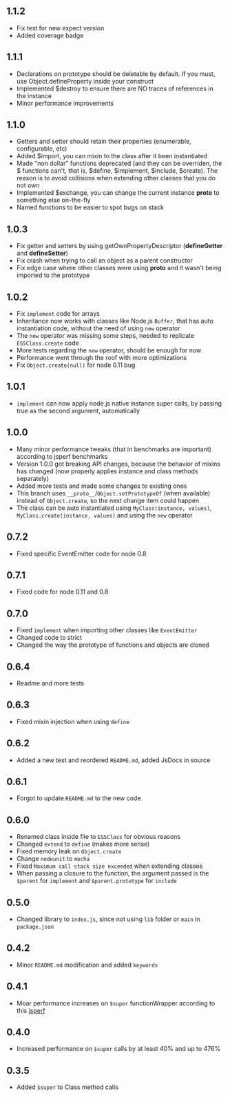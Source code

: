 ## 1.1.2
* Fix test for new expect version
* Added coverage badge

## 1.1.1
* Declarations on prototype should be deletable by default. If you must, use Object.defineProperty inside your construct
* Implemented $destroy to ensure there are NO traces of references in the instance
* Minor performance improvements

## 1.1.0
* Getters and setter should retain their properties (enumerable, configurable, etc)
* Added $import, you can mixin to the class after it been instantiated
* Made "non dollar" functions deprecated (and they can be overriden, the $ functions can't, that is, $define, $implement, $include, $create). The reason is to avoid collisions when extending other classes that you do not own
* Implemented $exchange, you can change the current instance __proto__ to something else on-the-fly
* Named functions to be easier to spot bugs on stack

## 1.0.3
* Fix getter and setters by using getOwnPropertyDescriptor (__defineGetter__ and __defineSetter__)
* Fix crash when trying to call an object as a parent constructor
* Fix edge case where other classes were using __proto__ and it wasn't being imported to the prototype

## 1.0.2

* Fix `implement` code for arrays
* Inheritance now works with classes like Node.js `Buffer`, that has auto instantiation code, without the need of using `new` operator
* The `new` operator was missing some steps, needed to replicate `ES5Class.create` code
* More tests regarding the `new` operator, should be enough for now
* Performance went through the roof with more optimizations
* Fix `Object.create(null)` for node 0.11 bug

## 1.0.1

* `implement` can now apply node.js native instance super calls, by passing true as the second argument, automatically

## 1.0.0

* Many minor performance tweaks (that in benchmarks are important) according to jsperf benchmarks
* Version 1.0.0 got breaking API changes, because the behavior of mixins has changed (now properly applies instance and class methods separately)
* Added more tests and made some changes to existing ones
* This branch uses `__proto__`/`Object.setPrototypeOf` (when available) instead of `Object.create`, so the next change item could happen
* The class can be auto instantiated using `MyClass(instance, values)`, `MyClass.create(instance, values)` and using the `new` operator

## 0.7.2

* Fixed specific EventEmitter code for node 0.8

## 0.7.1

* Fixed code for node 0.11 and 0.8

## 0.7.0

* Fixed `implement` when importing other classes like `EventEmitter`
* Changed code to strict
* Changed the way the prototype of functions and objects are cloned

## 0.6.4

* Readme and more tests

## 0.6.3

* Fixed mixin injection when using `define`

## 0.6.2

* Added a new test and reordered `README.md`, added JsDocs in source

## 0.6.1

* Forgot to update `README.md` to the new code

## 0.6.0

* Renamed class inside file to `ES5Class` for obvious reasons
* Changed `extend` to `define` (makes more sense)
* Fixed memory leak on `Object.create`
* Change `nodeunit` to `mocha`
* Fixed `Maximum call stack size exceeded` when extending classes
* When passing a closure to the function, the argument passed is the `$parent` for `implement` and `$parent.prototype` for `include`

## 0.5.0

* Changed library to `index.js`, since not using `lib` folder or `main` in `package.json`

## 0.4.2

* Minor `README.md` modification and added `keywords`

## 0.4.1

* Moar performance increases on `$super` functionWrapper according to this [jsperf](http://jsperf.com/regex-external-vs-inline/2)

## 0.4.0

* Increased performance on `$super` calls by at least 40% and up to 476%

## 0.3.5

* Added `$super` to Class method calls